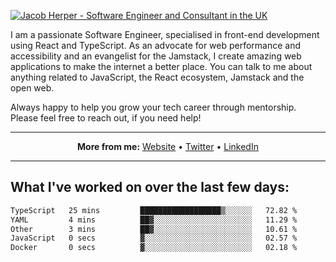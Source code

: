 [![Jacob Herper - Software Engineer and Consultant in the UK](https://res.cloudinary.com/jacobherper/image/upload/v1641506277/gh-image.png)](https://jacobherper.com/)

I am a passionate Software Engineer, specialised in front-end development using React and TypeScript. As an advocate for web performance and accessibility and an evangelist for the Jamstack, I create amazing web applications to make the internet a better place. You can talk to me about anything related to JavaScript, the React ecosystem, Jamstack and the open web.

Always happy to help you grow your tech career through mentorship. Please feel free to reach out, if you need help!

---

<p align="center">
  <strong>More from me:</strong> 
  <a href="https://jacobherper.com/">Website</a> •
  <a href="https://twitter.com/intent/follow?screen_name=jakeherp&tw_p=followbutton">Twitter</a> •
  <a href="https://www.linkedin.com/in/jacobherper/">LinkedIn</a>
</p>

---

## What I've worked on over the last few days:

<!--START_SECTION:waka-->

```txt
TypeScript   25 mins         ██████████████████▒░░░░░░   72.82 %
YAML         4 mins          ██▓░░░░░░░░░░░░░░░░░░░░░░   11.29 %
Other        3 mins          ██▓░░░░░░░░░░░░░░░░░░░░░░   10.61 %
JavaScript   0 secs          ▓░░░░░░░░░░░░░░░░░░░░░░░░   02.57 %
Docker       0 secs          ▓░░░░░░░░░░░░░░░░░░░░░░░░   02.18 %
```

<!--END_SECTION:waka-->
